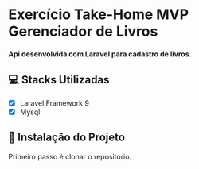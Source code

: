 # Exercício Take-Home MVP Gerenciador de Livros

#### Api desenvolvida com Laravel para cadastro de livros.


## 💻 Stacks Utilizadas
- [x] Laravel Framework 9
- [x] Mysql

## 🚀 Instalação do Projeto
Primeiro passo é clonar o repositório.
